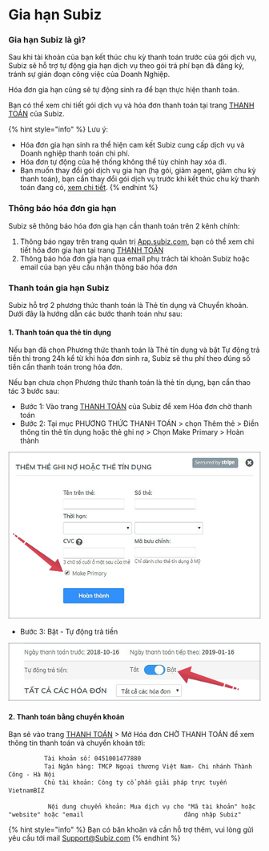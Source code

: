 # Gia hạn Subiz

### Gia hạn Subiz là gì?

Sau khi tài khoản của bạn kết thúc chu kỳ thanh toán trước của gói dịch vụ, Subiz sẽ hỗ trợ tự động gia hạn dịch vụ theo gói trả phí bạn đã đăng ký, tránh sự gián đoạn công việc của Doanh Nghiệp.

Hóa đơn gia hạn cũng sẽ tự động sinh ra để bạn thực hiện thanh toán.

Bạn có thể xem chi tiết gói dịch vụ và hóa đơn thanh toán tại trang [THANH TOÁN](https://app.subiz.com/payment-home) của Subiz.

{% hint style="info" %}
Lưu ý:

* Hóa đơn gia hạn sinh ra thể hiện cam kết Subiz cung cấp dịch vụ và Doanh nghiệp thanh toán chi phí. 
* Hóa đơn tự động của hệ thống không thể tùy chỉnh hay xóa đi.
* Bạn muốn thay đổi gói dịch vụ gia hạn \(hạ gói, giảm agent, giảm chu kỳ thanh toán\), bạn cần thay đổi gói dịch vụ trước khi kết thúc chu kỳ thanh toán đang có, [xem chi tiết](https://help.subiz.com/thanh-toan/thay-doi-goi-dich-vu).
{% endhint %}

### Thông báo hóa đơn gia hạn

Subiz sẽ thông báo hóa đơn gia hạn cần thanh toán trên 2 kênh chính:

1. Thông báo ngay trên trang quản trị [App.subiz.com](https://app.subiz.com), bạn có thể xem chi tiết hóa đơn gia hạn tại trang [THANH TOÁN](https://app.subiz.com/payment-home)
2. Thông báo hóa đơn gia hạn qua email phụ trách tài khoản Subiz hoặc email của bạn yêu cầu nhận thông báo hóa đơn 

### Thanh toán gia hạn Subiz

Subiz hỗ trợ 2 phương thức thanh toán là Thẻ tín dụng và Chuyển khoản. Dưới đây là hướng dẫn các bước thanh toán như sau:

#### **1. Thanh toán qua thẻ tín dụng**

Nếu bạn đã chọn Phương thức thanh toán là Thẻ tín dụng và bật Tự động trả tiền thì trong 24h kể từ khi hóa đơn sinh ra, Subiz sẽ thu phí theo đúng số tiền cần thanh toán trong hóa đơn. 

Nếu bạn chưa chọn Phương thức thanh toán là thẻ tín dụng, bạn cần thao tác 3 bước sau:

* Bước 1: Vào trang [THANH TOÁN](https://app.subiz.com/payment-home) của Subiz để xem Hóa đơn chờ thanh toán
* Bước 2: Tại mục PHƯƠNG THỨC THANH TOÁN &gt; chọn Thêm thẻ &gt; Điền thông tin thẻ tín dụng hoặc thẻ ghi nợ &gt; Chọn Make Primary &gt; Hoàn thành

![](../.gitbook/assets/2-them-the.jpg)

* Bước 3: Bật - Tự động trả tiền

![](../.gitbook/assets/3-bat-tu-dong-copy.jpg)



#### 2. Thanh toán bằng chuyển khoản

Bạn sẽ vào trang [THANH TOÁN](https://app.subiz.com/payment-home) &gt; Mở Hóa đơn CHỜ THANH TOÁN để xem thông tin thanh toán và chuyển khoản tới:  
  
              Tài khoản số: 0451001477880   
              Tại Ngân hàng: TMCP Ngoại thương Việt Nam- Chi nhánh Thành Công - Hà Nội   
              Chủ tài khoản: Công ty cổ phần giải pháp trực tuyến VietnamBIZ  
                 
               Nội dung chuyển khoản: Mua dịch vụ cho "Mã tài khoản" hoặc "website" hoặc "email                            đăng nhập Subiz"

{% hint style="info" %}
Bạn có băn khoăn và cần hỗ trợ thêm, vui lòng gửi yêu cầu tới mail Support@Subiz.com
{% endhint %}





